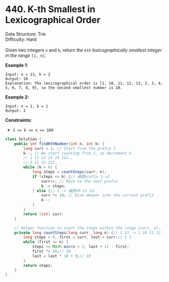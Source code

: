 # 440. K-th Smallest in Lexicographical Order  

  Data Structure: Trie </br> Difficulty: Hard </br> </br>Given two integers `n` and `k`, return *the* `kth` *lexicographically smallest integer in the range* `[1, n]`.

**Example 1:**

```plain text
Input: n = 13, k = 2
Output: 10
Explanation: The lexicographical order is [1, 10, 11, 12, 13, 2, 3, 4, 5, 6, 7, 8, 9], so the second smallest number is 10.
```

**Example 2:**

```plain text
Input: n = 1, k = 1
Output: 1
```

**Constraints:**

- `1 <= k <= n <= 109`
```java
class Solution {
    public int findKthNumber(int n, int k) {
        long curr = 1; // Start from the prefix 1
        k--; // We start counting from 1, so decrement k
        // 1 11 12 13 14 111..
        // 2 21 22 222...
        while (k > 0) {
            long steps = countSteps(curr, n);
            if (steps <= k) {// 遍歷prefix 1->2
                curr++; // Move to the next prefix
                k -= steps;
            } else {// 1 -> 遍歷10 11 12..
                curr *= 10; // Dive deeper into the current prefix
                k--;
            }
        }
        return (int) curr;
    }

    // Helper function to count the steps within the range [curr, n].
    private long countSteps(long curr, long n) {// 1 13 -> 1 10 11 12 13(五個)
        long steps = 0, first = curr, last = curr;// 1 1
        while (first <= n) {
            steps += Math.min(n + 1, last + 1) - first;
            first *= 10;// 10
            last = last * 10 + 9;// 19
        }
        return steps;
    }
}
```

